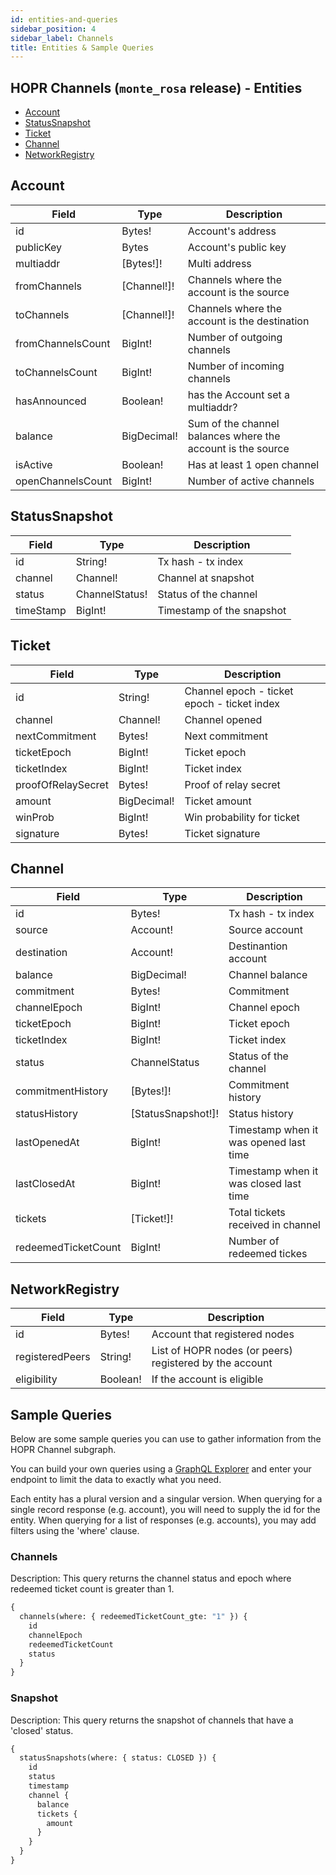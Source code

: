 ```yaml
---
id: entities-and-queries
sidebar_position: 4
sidebar_label: Channels
title: Entities & Sample Queries
---
```


## HOPR Channels (`monte_rosa` release) - Entities

- [Account](#account)
- [StatusSnapshot](#statussnapshot)
- [Ticket](#ticket)
- [Channel](#channel)
- [NetworkRegistry](#networkregistry)

## Account

| Field             | Type        | Description                                                 |
| ----------------- | ----------- | ----------------------------------------------------------- |
| id                | Bytes!      | Account's address                                           |
| publicKey         | Bytes       | Account's public key                                        |
| multiaddr         | [Bytes!]!   | Multi address                                               |
| fromChannels      | [Channel!]! | Channels where the account is the source                    |
| toChannels        | [Channel!]! | Channels where the account is the destination               |
| fromChannelsCount | BigInt!     | Number of outgoing channels                                 |
| toChannelsCount   | BigInt!     | Number of incoming channels                                 |
| hasAnnounced      | Boolean!    | has the Account set a multiaddr?                            |
| balance           | BigDecimal! | Sum of the channel balances where the account is the source |
| isActive          | Boolean!    | Has at least 1 open channel                                 |
| openChannelsCount | BigInt!     | Number of active channels                                   |

## StatusSnapshot

| Field     | Type           | Description               |
| --------- | -------------- | ------------------------- |
| id        | String!        | Tx hash - tx index        |
| channel   | Channel!       | Channel at snapshot       |
| status    | ChannelStatus! | Status of the channel     |
| timeStamp | BigInt!        | Timestamp of the snapshot |

## Ticket

| Field              | Type        | Description                                 |
| ------------------ | ----------- | ------------------------------------------- |
| id                 | String!     | Channel epoch - ticket epoch - ticket index |
| channel            | Channel!    | Channel opened                              |
| nextCommitment     | Bytes!      | Next commitment                             |
| ticketEpoch        | BigInt!     | Ticket epoch                                |
| ticketIndex        | BigInt!     | Ticket index                                |
| proofOfRelaySecret | Bytes!      | Proof of relay secret                       |
| amount             | BigDecimal! | Ticket amount                               |
| winProb            | BigInt!     | Win probability for ticket                  |
| signature          | Bytes!      | Ticket signature                            |

## Channel

| Field               | Type               | Description                            |
| ------------------- | ------------------ | -------------------------------------- |
| id                  | Bytes!             | Tx hash - tx index                     |
| source              | Account!           | Source account                         |
| destination         | Account!           | Destinantion account                   |
| balance             | BigDecimal!        | Channel balance                        |
| commitment          | Bytes!             | Commitment                             |
| channelEpoch        | BigInt!            | Channel epoch                          |
| ticketEpoch         | BigInt!            | Ticket epoch                           |
| ticketIndex         | BigInt!            | Ticket index                           |
| status              | ChannelStatus      | Status of the channel                  |
| commitmentHistory   | [Bytes!]!          | Commitment history                     |
| statusHistory       | [StatusSnapshot!]! | Status history                         |
| lastOpenedAt        | BigInt!            | Timestamp when it was opened last time |
| lastClosedAt        | BigInt!            | Timestamp when it was closed last time |
| tickets             | [Ticket!]!         | Total tickets received in channel      |
| redeemedTicketCount | BigInt!            | Number of redeemed tickes              |

## NetworkRegistry

| Field           | Type     | Description                                             |
| --------------- | -------- | ------------------------------------------------------- |
| id              | Bytes!   | Account that registered nodes                           |
| registeredPeers | String!  | List of HOPR nodes (or peers) registered by the account |
| eligibility     | Boolean! | If the account is eligible                              |

## Sample Queries

Below are some sample queries you can use to gather information from the HOPR Channel subgraph.

You can build your own queries using a [GraphQL Explorer](https://graphiql-online.com/graphiql) and enter your endpoint to limit the data to exactly what you need.

Each entity has a plural version and a singular version. When querying for a single record response (e.g. account), you will need to supply the id for the entity. When querying for a list of responses (e.g. accounts), you may add filters using the 'where' clause.

### Channels

Description: This query returns the channel status and epoch where redeemed ticket count is greater than 1.

```graphql
{
  channels(where: { redeemedTicketCount_gte: "1" }) {
    id
    channelEpoch
    redeemedTicketCount
    status
  }
}
```

### Snapshot

Description: This query returns the snapshot of channels that have a 'closed' status.

```graphql
{
  statusSnapshots(where: { status: CLOSED }) {
    id
    status
    timestamp
    channel {
      balance
      tickets {
        amount
      }
    }
  }
}
```
